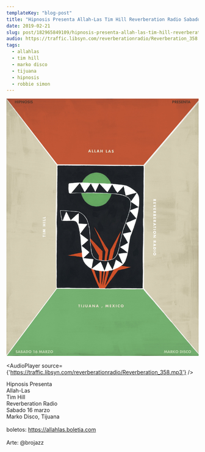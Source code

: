 ```yaml
---
templateKey: "blog-post"
title: "Hipnosis Presenta Allah-Las Tim Hill Reverberation Radio Sabado 16 marzo Marko Disco, Tijuana..."
date: 2019-02-21
slug: post/182965849109/hipnosis-presenta-allah-las-tim-hill-reverberation
audio: https://traffic.libsyn.com/reverberationradio/Reverberation_358.mp3
tags:
  - allahlas
  - tim hill
  - marko disco
  - tijuana
  - hipnosis
  - robbie simon
---
```


![Hipnosis Presenta Allah-Las Tim Hill Reverberation Radio Sabado 16 marzo Marko Disco, Tijuana...](../images/ee85ca955de71f12ec914541e92b81a3b3f45617f432d4acc69bb5aa7e4e3da5.jpg)

<AudioPlayer source={'https://traffic.libsyn.com/reverberationradio/Reverberation_358.mp3'} />

<p>Hipnosis Presenta<br />Allah-Las<br />Tim Hill<br />Reverberation Radio<br />Sabado 16 marzo<br />Marko Disco, Tijuana<br /><br />boletos:&nbsp;<a href="https://allahlas.boletia.com/">https://allahlas.boletia.com</a><br /><br />Arte: @brojazz</p>
